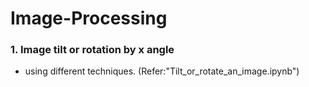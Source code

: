 # Image-Processing

### 1. Image tilt or rotation by x angle 
- using different techniques. (Refer:"Tilt_or_rotate_an_image.ipynb")
